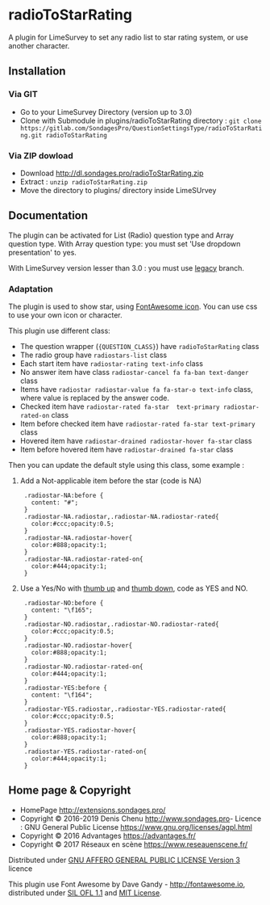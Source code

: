 # radioToStarRating #

A plugin for LimeSurvey to set any radio list to star rating system, or use another character.

## Installation

### Via GIT
- Go to your LimeSurvey Directory (version up to 3.0)
- Clone with Submodule in plugins/radioToStarRating directory : `git clone https://gitlab.com/SondagesPro/QuestionSettingsType/radioToStarRating.git radioToStarRating`

### Via ZIP dowload
- Download <http://dl.sondages.pro/radioToStarRating.zip>
- Extract : `unzip radioToStarRating.zip`
- Move the directory to plugins/ directory inside LimeSUrvey

## Documentation

The plugin can be activated for List (Radio) question type and Array question type. With Array question type: you must set 'Use dropdown presentation' to yes.

With LimeSurvey version lesser than 3.0 : you must use [legacy](https://gitlab.com/SondagesPro/QuestionSettingsType/radioToStarRating/tree/legacy) branch.

### Adaptation

The plugin is used to show star, using [FontAwesome icon](http://fontawesome.io/icons/). You can use css to use your own icon or character.

This plugin use different class:
- The question wrapper (`{QUESTION_CLASS}`) have `radioToStarRating` class
- The radio group have `radiostars-list` class
- Each start item have `radiostar-rating text-info` class
- No answer item have class `radiostar-cancel fa fa-ban text-danger` class
- Items have `radiostar radiostar-value fa fa-star-o text-info` class, where value is replaced by the answer code.
- Checked item have `radiostar-rated fa-star  text-primary radiostar-rated-on` class
- Item before checked item have `radiostar-rated fa-star text-primary` class
- Hovered item have `radiostar-drained radiostar-hover fa-star` class
- Item before hovered item have `radiostar-drained fa-star` class

Then you can update the default style using this class, some example :

1. Add a Not-applicable item before the star (code is NA)

        .radiostar-NA:before {
          content: "#";
        }
        .radiostar-NA.radiostar,.radiostar-NA.radiostar-rated{
          color:#ccc;opacity:0.5;
        }
        .radiostar-NA.radiostar-hover{
          color:#888;opacity:1;
        }
        .radiostar-NA.radiostar-rated-on{
          color:#444;opacity:1;
        }

2. Use a Yes/No with [thumb up](http://fontawesome.io/icon/thumbs-up/) and [thumb down](http://fontawesome.io/icon/thumbs-down), code as YES and NO.

        .radiostar-NO:before {
          content: "\f165";
        }
        .radiostar-NO.radiostar,.radiostar-NO.radiostar-rated{
          color:#ccc;opacity:0.5;
        }
        .radiostar-NO.radiostar-hover{
          color:#888;opacity:1;
        }
        .radiostar-NO.radiostar-rated-on{
          color:#444;opacity:1;
        }
        .radiostar-YES:before {
          content: "\f164";
        }
        .radiostar-YES.radiostar,.radiostar-YES.radiostar-rated{
          color:#ccc;opacity:0.5;
        }
        .radiostar-YES.radiostar-hover{
          color:#888;opacity:1;
        }
        .radiostar-YES.radiostar-rated-on{
          color:#444;opacity:1;
        }

## Home page & Copyright
- HomePage <http://extensions.sondages.pro/>
- Copyright © 2016-2019 Denis Chenu <http://www.sondages.pro>- Licence : GNU General Public License <https://www.gnu.org/licenses/agpl.html>
- Copyright © 2016 Advantages <https://advantages.fr/>
- Copyright © 2017 Réseaux en scène <https://www.reseauenscene.fr/>

Distributed under [GNU AFFERO GENERAL PUBLIC LICENSE Version 3](http://www.gnu.org/licenses/agpl.txt) licence

This plugin use Font Awesome by Dave Gandy - <http://fontawesome.io>, distributed under [SIL OFL 1.1](http://scripts.sil.org/OFL) and [MIT License](http://opensource.org/licenses/mit-license.html).
